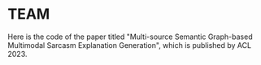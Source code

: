 # TEAM
Here is the code of the paper titled "Multi-source Semantic Graph-based Multimodal Sarcasm Explanation Generation", which is published by ACL 2023.
